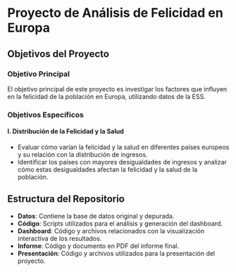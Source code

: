 # Proyecto de Análisis de Felicidad en Europa

## Objetivos del Proyecto

### Objetivo Principal
El objetivo principal de este proyecto es investigar los factores que influyen en la felicidad de la población en Europa, utilizando datos de la ESS.

### Objetivos Específicos

#### I. Distribución de la Felicidad y la Salud
- Evaluar cómo varían la felicidad y la salud en diferentes países europeos y su relación con la distribución de ingresos.
- Identificar los países con mayores desigualdades de ingresos y analizar cómo estas desigualdades afectan la felicidad y la salud de la población.


## Estructura del Repositorio

- **Datos**: Contiene la base de datos original y depurada.
- **Código**: Scripts utilizados para el análisis y generación del dashboard.
- **Dashboard**: Código y archivos relacionados con la visualización interactiva de los resultados.
- **Informe**: Código y documento en PDF del informe final.
- **Presentación**: Código y archivos utilizados para la presentación del proyecto.
